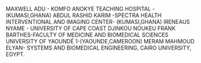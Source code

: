 MAXWELL ADU - KOMFO ANOKYE TEACHING HOSPITAL - (KUMASI,GHANA)
ABDUL RASHID KARIM -SPECTRA HEALTH INTERVENTIONAL AND IMAGING CENTER- (KUMASI,GHANA)
IRENEAUS NYAME - UNIVERSITY OF CAPE COAST
DJINKOU NOUKEU FRANK BARTHES-FACULTY OF MEDICINE AND BIOMEDICAL SCIENCES UNIVERSITY OF YAOUNDÉ 1-(YAOUNDE,CAMEROON)
MERAM MAHMOUD ELYAN- SYSTEMS AND BIOMEDICAL ENGINEERING, CAIRO UNIVERSITY, EGYPT.
